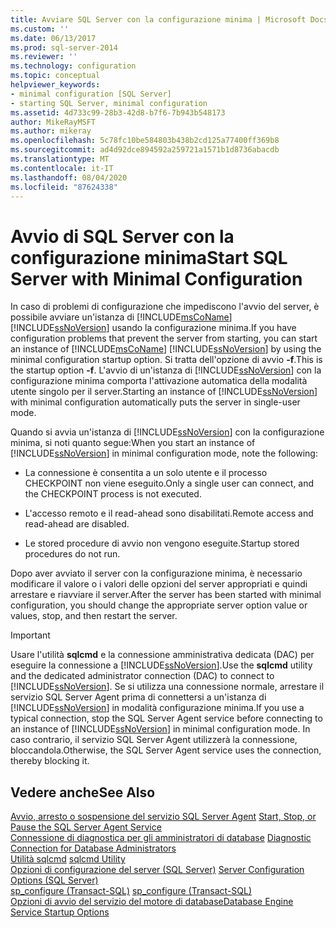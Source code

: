 ```yaml
---
title: Avviare SQL Server con la configurazione minima | Microsoft Docs
ms.custom: ''
ms.date: 06/13/2017
ms.prod: sql-server-2014
ms.reviewer: ''
ms.technology: configuration
ms.topic: conceptual
helpviewer_keywords:
- minimal configuration [SQL Server]
- starting SQL Server, minimal configuration
ms.assetid: 4d733c99-28b3-42d8-b7f6-7b943b548173
author: MikeRayMSFT
ms.author: mikeray
ms.openlocfilehash: 5c78fc10be584803b438b2cd125a77400ff369b8
ms.sourcegitcommit: ad4d92dce894592a259721a1571b1d8736abacdb
ms.translationtype: MT
ms.contentlocale: it-IT
ms.lasthandoff: 08/04/2020
ms.locfileid: "87624338"
---
```

# <a name="start-sql-server-with-minimal-configuration"></a><span data-ttu-id="f2a5a-102">Avvio di SQL Server con la configurazione minima</span><span class="sxs-lookup"><span data-stu-id="f2a5a-102">Start SQL Server with Minimal Configuration</span></span>
  <span data-ttu-id="f2a5a-103">In caso di problemi di configurazione che impediscono l'avvio del server, è possibile avviare un'istanza di [!INCLUDE[msCoName](../../includes/msconame-md.md)] [!INCLUDE[ssNoVersion](../../includes/ssnoversion-md.md)] usando la configurazione minima.</span><span class="sxs-lookup"><span data-stu-id="f2a5a-103">If you have configuration problems that prevent the server from starting, you can start an instance of [!INCLUDE[msCoName](../../includes/msconame-md.md)] [!INCLUDE[ssNoVersion](../../includes/ssnoversion-md.md)] by using the minimal configuration startup option.</span></span> <span data-ttu-id="f2a5a-104">Si tratta dell'opzione di avvio **-f**.</span><span class="sxs-lookup"><span data-stu-id="f2a5a-104">This is the startup option **-f**.</span></span> <span data-ttu-id="f2a5a-105">L'avvio di un'istanza di [!INCLUDE[ssNoVersion](../../includes/ssnoversion-md.md)] con la configurazione minima comporta l'attivazione automatica della modalità utente singolo per il server.</span><span class="sxs-lookup"><span data-stu-id="f2a5a-105">Starting an instance of [!INCLUDE[ssNoVersion](../../includes/ssnoversion-md.md)] with minimal configuration automatically puts the server in single-user mode.</span></span>  
  
 <span data-ttu-id="f2a5a-106">Quando si avvia un'istanza di [!INCLUDE[ssNoVersion](../../includes/ssnoversion-md.md)] con la configurazione minima, si noti quanto segue:</span><span class="sxs-lookup"><span data-stu-id="f2a5a-106">When you start an instance of [!INCLUDE[ssNoVersion](../../includes/ssnoversion-md.md)] in minimal configuration mode, note the following:</span></span>  
  
-   <span data-ttu-id="f2a5a-107">La connessione è consentita a un solo utente e il processo CHECKPOINT non viene eseguito.</span><span class="sxs-lookup"><span data-stu-id="f2a5a-107">Only a single user can connect, and the CHECKPOINT process is not executed.</span></span>  
  
-   <span data-ttu-id="f2a5a-108">L'accesso remoto e il read-ahead sono disabilitati.</span><span class="sxs-lookup"><span data-stu-id="f2a5a-108">Remote access and read-ahead are disabled.</span></span>  
  
-   <span data-ttu-id="f2a5a-109">Le stored procedure di avvio non vengono eseguite.</span><span class="sxs-lookup"><span data-stu-id="f2a5a-109">Startup stored procedures do not run.</span></span>  
  
 <span data-ttu-id="f2a5a-110">Dopo aver avviato il server con la configurazione minima, è necessario modificare il valore o i valori delle opzioni del server appropriati e quindi arrestare e riavviare il server.</span><span class="sxs-lookup"><span data-stu-id="f2a5a-110">After the server has been started with minimal configuration, you should change the appropriate server option value or values, stop, and then restart the server.</span></span>  
  
> [!IMPORTANT]  
>  <span data-ttu-id="f2a5a-111">Usare l'utilità **sqlcmd** e la connessione amministrativa dedicata (DAC) per eseguire la connessione a [!INCLUDE[ssNoVersion](../../includes/ssnoversion-md.md)].</span><span class="sxs-lookup"><span data-stu-id="f2a5a-111">Use the **sqlcmd** utility and the dedicated administrator connection (DAC) to connect to [!INCLUDE[ssNoVersion](../../includes/ssnoversion-md.md)].</span></span> <span data-ttu-id="f2a5a-112">Se si utilizza una connessione normale, arrestare il servizio SQL Server Agent prima di connettersi a un'istanza di [!INCLUDE[ssNoVersion](../../includes/ssnoversion-md.md)] in modalità configurazione minima.</span><span class="sxs-lookup"><span data-stu-id="f2a5a-112">If you use a typical connection, stop the SQL Server Agent service before connecting to an instance of [!INCLUDE[ssNoVersion](../../includes/ssnoversion-md.md)] in minimal configuration mode.</span></span> <span data-ttu-id="f2a5a-113">In caso contrario, il servizio SQL Server Agent utilizzerà la connessione, bloccandola.</span><span class="sxs-lookup"><span data-stu-id="f2a5a-113">Otherwise, the SQL Server Agent service uses the connection, thereby blocking it.</span></span>  
  
## <a name="see-also"></a><span data-ttu-id="f2a5a-114">Vedere anche</span><span class="sxs-lookup"><span data-stu-id="f2a5a-114">See Also</span></span>  
 <span data-ttu-id="f2a5a-115">[Avvio, arresto o sospensione del servizio SQL Server Agent](../../ssms/agent/start-stop-or-pause-the-sql-server-agent-service.md) </span><span class="sxs-lookup"><span data-stu-id="f2a5a-115">[Start, Stop, or Pause the SQL Server Agent Service](../../ssms/agent/start-stop-or-pause-the-sql-server-agent-service.md) </span></span>  
 <span data-ttu-id="f2a5a-116">[Connessione di diagnostica per gli amministratori di database](diagnostic-connection-for-database-administrators.md) </span><span class="sxs-lookup"><span data-stu-id="f2a5a-116">[Diagnostic Connection for Database Administrators](diagnostic-connection-for-database-administrators.md) </span></span>  
 <span data-ttu-id="f2a5a-117">[Utilità sqlcmd](../../tools/sqlcmd-utility.md) </span><span class="sxs-lookup"><span data-stu-id="f2a5a-117">[sqlcmd Utility](../../tools/sqlcmd-utility.md) </span></span>  
 <span data-ttu-id="f2a5a-118">[Opzioni di configurazione del server &#40;SQL Server&#41;](server-configuration-options-sql-server.md) </span><span class="sxs-lookup"><span data-stu-id="f2a5a-118">[Server Configuration Options &#40;SQL Server&#41;](server-configuration-options-sql-server.md) </span></span>  
 <span data-ttu-id="f2a5a-119">[sp_configure &#40;Transact-SQL&#41;](/sql/relational-databases/system-stored-procedures/sp-configure-transact-sql) </span><span class="sxs-lookup"><span data-stu-id="f2a5a-119">[sp_configure &#40;Transact-SQL&#41;](/sql/relational-databases/system-stored-procedures/sp-configure-transact-sql) </span></span>  
 [<span data-ttu-id="f2a5a-120">Opzioni di avvio del servizio del motore di database</span><span class="sxs-lookup"><span data-stu-id="f2a5a-120">Database Engine Service Startup Options</span></span>](database-engine-service-startup-options.md)  
  
  

